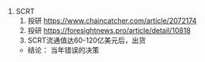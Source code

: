 1. SCRT
    1. 投研 https://www.chaincatcher.com/article/2072174
    2. 投研 https://foresightnews.pro/article/detail/10818
    3. SCRT流通值达60-120亿美元后，出货
    - 结论： 当年错误的决策